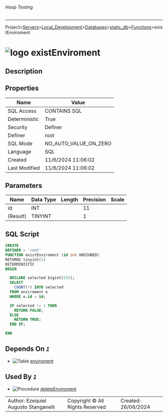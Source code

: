 ###### Hoop Testing
___
Project>[Servers](../../../../Servers.md)>[Local_Development](../../../Local_Development.md)>[Databases](../../Databases.md)>[static_db](../static_db.md)>[Functions](Functions.md)>existEnviroment


# ![logo](../../../../../Images/function64.svg) existEnviroment

## <a name="#Description"></a>Description
> 
## <a name="#Properties"></a>Properties
|Name|Value|
|---|---|
|SQL Access|CONTAINS SQL|
|Deterministic|True|
|Security|Definer|
|Definer|root|
|SQL Mode|NO_AUTO_VALUE_ON_ZERO|
|Language|SQL|
|Created|11/6/2024 11:06:02|
|Last Modified|11/6/2024 11:06:02|


## <a name="#Parameters"></a>Parameters
|Name|Data Type|Length|Precision|Scale|
|---|---|---|---|---|
|id|INT||11||
|(Result)|TINYINT||1||

## <a name="#SqlScript"></a>SQL Script
```SQL
CREATE
DEFINER = 'root'
FUNCTION existEnviroment (id int UNSIGNED)
RETURNS tinyint(1)
DETERMINISTIC
BEGIN

  DECLARE selected bigint(255);
  SELECT
    COUNT(*) INTO selected
  FROM enviroment e
  WHERE e.id = id;

  IF selected != 1 THEN
    RETURN FALSE;
  ELSE
    RETURN TRUE;
  END IF;

END
```

## <a name="#DependsOn"></a>Depends On _`1`_
- ![Table](../../../../../Images/table.svg) [enviroment](../Tables/enviroment.md)


## <a name="#UsedBy"></a>Used By _`1`_
- ![Procedure](../../../../../Images/procedure.svg) [deleteEnviroment](../Procedures/deleteEnviroment.md)


||||
|---|---|---|
|Author: Ezequiel Augusto Stanganelli|Copyright © All Rights Reserved|Created: 26/06/2024|